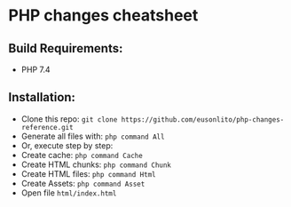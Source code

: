 # PHP changes cheatsheet

## Build Requirements:

- PHP 7.4

## Installation:

- Clone this repo: `git clone https://github.com/eusonlito/php-changes-reference.git`
- Generate all files with: `php command All`
- Or, execute step by step:
- Create cache: `php command Cache`
- Create HTML chunks: `php command Chunk`
- Create HTML files: `php command Html`
- Create Assets: `php command Asset`
- Open file `html/index.html`
